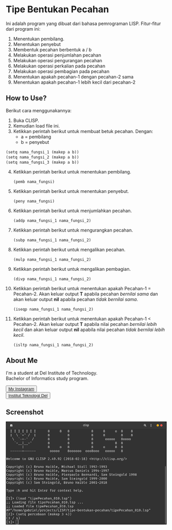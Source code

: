 # <b>Tipe Bentukan Pecahan</b>

Ini adalah program yang dibuat dari bahasa pemrograman LISP. Fitur-fitur dari program ini:
1. Menentukan pembilang.
2. Menentukan penyebut
3. Membentuk pecahan berbentuk a / b
4. Melakukan operasi penjumlahan pecahan
5. Melakukan operasi pengurangan pecahan
6. Melakukan operasi perkalian pada pecahan
7. Melakukan operasi pembagian pada pecahan
8. Menentukan apakah pecahan-1 dengan pecahan-2 sama
9. Menentukan apakah pecahan-1 lebih kecil dari pecahan-2

## <b>How to Use?</b>

Berikut cara menggunakannya:
1. Buka CLISP.
2. Kemudian load file ini.
3. Ketikkan perintah berikut untuk membuat betuk pecahan. Dengan:
   - a = pembilang
   - b = penyebut
  ```
  (setq nama_fungsi_1 (makep a b))
  (setq nama_fungsi_2 (makep a b))
  (setq nama_fungsi_3 (makep a b))
  ```
4. Ketikkan perintah berikut untuk menentukan pembilang.
   ```
   (pemb nama_fungsi)
   ```
5. Ketikkan perintah berikut untuk menentukan penyebut.
   ```
   (peny nama_fungsi)
   ```
6. Ketikkan perintah berikut untuk menjumlahkan pecahan.
   ```
   (addp nama_fungsi_1 nama_fungsi_2)
   ```
7. Ketikkan perintah berikut untuk mengurangkan pecahan.
   ```
   (subp nama_fungsi_1 nama_fungsi_2)
   ```
8. Ketikkan perintah berikut untuk mengalikan pecahan.
    ```
    (mulp nama_fungsi_1 nama_fungsi_2)
    ```
9. Ketikkan perintah berikut untuk mengalikan pembagian.
    ```
    (divp nama_fungsi_1 nama_fungsi_2)
    ```
10. Ketikkan perintah berikut untuk menentukan apakah Pecahan-1 = Pecahan-2. Akan keluar output <b>T</b> apabila pecahan *bernilai sama* dan akan keluar output **nil** apabila pecahan *tidak bernilai sama*.
    ```
    (iseqp nama_fungsi_1 nama_fungsi_2)
    ```
11. Ketikkan perintah berikut untuk menentukan apakah Pecahan-1 < Pecahan-2. Akan keluar output <b>T</b> apabila nilai pecahan *bernilai lebih kecil* dan akan keluar output **nil** apabila nilai pecahan *tidak bernilai lebih kecil*.
    ```
    (isltp nama_fungsi_1 nama_fungsi_2)
    ```

## <b>About Me</b>

I'm a student at Del Institute of Technology. <br>
Bachelor of Informatics study program. <br>


<button><a href="https://www.instagram.com/gabrielhtg77/">My Instagram</a></button>
<br>
<button><a href="https://www.del.ac.id/">Institut Teknologi Del</a></button>

## <b>Screenshot</b>

![ss](ss.png)